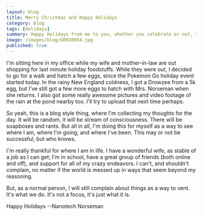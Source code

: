```yaml
---
layout: blog
title: Merry Christmas and Happy Holidays
category: blog
tags: [Holidays]  
summary: Happy Holidays from me to you, whether you celebrate or not, I hope you are well!
image: /images/blog/G0010054.jpg
published: true
---
```


<p>
  I'm sitting here in my office while my wife and mother-in-law are out shopping for last minute holiday foodstuffs.  While they were out, I decided to go for a walk and hatch a few eggs, since the Pokemon Go holiday event started today.  In the rainy New England coldness, I got a Drowzee from a 5k egg, but I've still got a few more eggs to hatch with Mrs. Norseman when she returns.  I also got some really awesome pictures and video footage of the rain at the pond nearby too.  I'll try to upload that next time perhaps.
</p>
<p>
  So yeah, this is a blog style thing, where I'm collecting my thoughts for the day.  It will be random, it will be stream of consciousness.  There will be soapboxes and rants.  But all in all, I'm doing this for myself as a way to see where I am, where I'm going, and where I've been.  This may or not be successful, but who knows.
</p>
<p>
  I'm really thankful for where I am in life. I have a wonderful wife, as stable of a job as I can get; I'm in school, have a great group of friends (both online and off), and support for all of my crazy endeavors.  I can't, and shouldn't complain, no matter if the world is messed up in ways that seem beyond my reasoning.
</p>
<p>
  But, as a normal person, I will still complain about things as a way to vent.  It's what we do.  It's not a focus, it's just what it is.
</p>

Happy Holidays
--Nanotech Norseman
